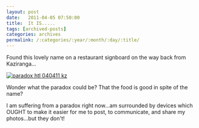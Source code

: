 ```yaml
---
layout: post
date:	2011-04-05 07:50:00
title:  It IS.....
tags: [archived-posts]
categories: archives
permalink: /:categories/:year/:month/:day/:title/
---
```

Found this lovely name on a restaurant signboard on the way back from Kaziranga...


<a href="http://s1142.photobucket.com/albums/n602/Deepapctrsglr/?action=view&amp;current=IMG_6493.jpg" target="_blank"><img src="http://i1142.photobucket.com/albums/n602/Deepapctrsglr/IMG_6493.jpg" border="0" alt="paradox htl  040411 kz"></a>


Wonder what the paradox could be? That the food is good in spite of the name?


I am suffering from a paradox right now...am surrounded by devices which OUGHT to make it easier for me to post, to communicate, and share my photos...but they don't!
